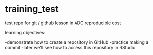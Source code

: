 # training_test
test repo for git / github lesson in ADC reproducible cost


learning objectives:

-demonstrate how to create a repository in GitHub 
-practice making a commit
-later we'll see how to access this repository in RStudio
